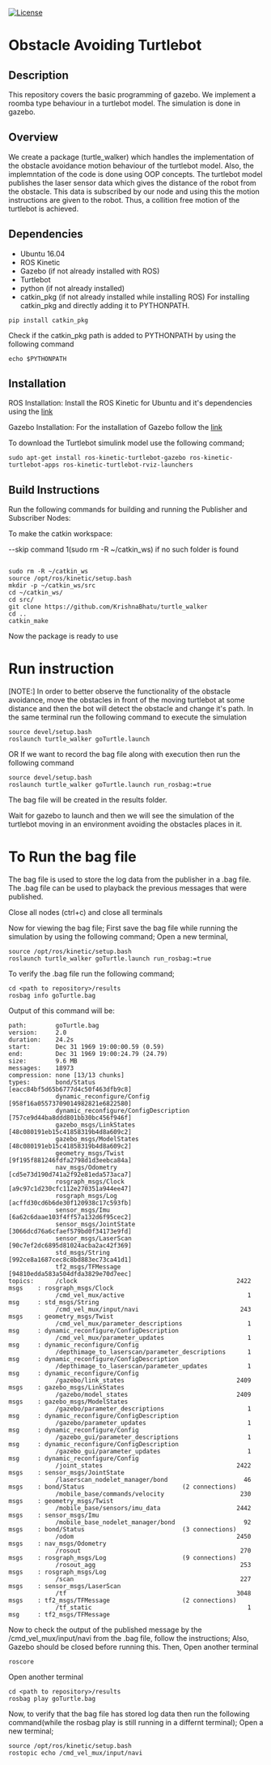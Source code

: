 [![License](https://img.shields.io/badge/License-BSD%203--Clause-blue.svg)](https://opensource.org/licenses/BSD-3-Clause)

# Obstacle Avoiding Turtlebot

## Description

This repository covers the basic programming of gazebo. We implement a roomba type
behaviour in a turtlebot model. The simulation is done in gazebo.

## Overview

We create a package (turtle_walker) which handles the implementation of the obstacle
avoidance motion behaviour of the turtlebot model. Also, the implemntation of the code 
is done using OOP concepts. The turtlebot model publishes the laser sensor data 
which gives the distance of the robot from the obstacle. This data is subscribed by 
our node and using this the motion instructions are given to the robot. Thus, a
collition free motion of the turtlebot is achieved.

## Dependencies

- Ubuntu 16.04
- ROS Kinetic
- Gazebo (if not already installed with ROS)
- Turtlebot
- python (if not already installed)
- catkin_pkg (if not already installed while installing ROS)
For installing catkin_pkg and directly adding it to PYTHONPATH.
```
pip install catkin_pkg
```
Check if the catkin_pkg path is added to PYTHONPATH by using the following
command
```
echo $PYTHONPATH
```

## Installation

ROS Installation:
Install the ROS Kinetic for Ubuntu and it's dependencies using the [link](http://wiki.ros.org/kinetic/Installation/Ubuntu)

Gazebo Installation:
For the installation of Gazebo follow the [link](http://gazebosim.org/tutorials?tut=install_ubuntu)

To download the Turtlebot simulink model use the following command;
```
sudo apt-get install ros-kinetic-turtlebot-gazebo ros-kinetic-turtlebot-apps ros-kinetic-turtlebot-rviz-launchers
```

## Build Instructions

Run the following commands for building and running the Publisher and Subscriber
Nodes:

To make the catkin workspace:

--skip command 1(sudo rm -R ~/catkin_ws) if no such folder is found

```

sudo rm -R ~/catkin_ws
source /opt/ros/kinetic/setup.bash 
mkdir -p ~/catkin_ws/src
cd ~/catkin_ws/
cd src/
git clone https://github.com/KrishnaBhatu/turtle_walker
cd ..
catkin_make
```

Now the package is ready to use

# Run instruction
[NOTE:] In order to better observe the functionality of the obstacle avoidance, move the obstacles in front of the moving
        turtlebot at some distance and then the bot will detect the obstacle and change it's path.
In the same terminal run the following command to execute the simulation
```
source devel/setup.bash
roslaunch turtle_walker goTurtle.launch
```
OR
If we want to record the bag file along with execution then run the following command
```
source devel/setup.bash
roslaunch turtle_walker goTurtle.launch run_rosbag:=true
```
The bag file will be created in the results folder.

Wait for gazebo to launch and then we will see the simulation of the turtlebot moving
in an environment avoiding the obstacles places in it.

# To Run the bag file
The bag file is used to store the log data from the publisher in a .bag file. The .bag file can be used to playback the previous messages that were published.

Close all nodes (ctrl+c) and close all terminals

Now for viewing the bag file;
First save the bag file while running the simulation by using the following command;
Open a new terminal,
```
source /opt/ros/kinetic/setup.bash
roslaunch turtle_walker goTurtle.launch run_rosbag:=true
```

To verify the .bag file run the following command;
```
cd <path to repository>/results
rosbag info goTurtle.bag
```
Output of this command will be:
```
path:        goTurtle.bag
version:     2.0
duration:    24.2s
start:       Dec 31 1969 19:00:00.59 (0.59)
end:         Dec 31 1969 19:00:24.79 (24.79)
size:        9.6 MB
messages:    18973
compression: none [13/13 chunks]
types:       bond/Status                           [eacc84bf5d65b6777d4c50f463dfb9c8]
             dynamic_reconfigure/Config            [958f16a05573709014982821e6822580]
             dynamic_reconfigure/ConfigDescription [757ce9d44ba8ddd801bb30bc456f946f]
             gazebo_msgs/LinkStates                [48c080191eb15c41858319b4d8a609c2]
             gazebo_msgs/ModelStates               [48c080191eb15c41858319b4d8a609c2]
             geometry_msgs/Twist                   [9f195f881246fdfa2798d1d3eebca84a]
             nav_msgs/Odometry                     [cd5e73d190d741a2f92e81eda573aca7]
             rosgraph_msgs/Clock                   [a9c97c1d230cfc112e270351a944ee47]
             rosgraph_msgs/Log                     [acffd30cd6b6de30f120938c17c593fb]
             sensor_msgs/Imu                       [6a62c6daae103f4ff57a132d6f95cec2]
             sensor_msgs/JointState                [3066dcd76a6cfaef579bd0f34173e9fd]
             sensor_msgs/LaserScan                 [90c7ef2dc6895d81024acba2ac42f369]
             std_msgs/String                       [992ce8a1687cec8c8bd883ec73ca41d1]
             tf2_msgs/TFMessage                    [94810edda583a504dfda3829e70d7eec]
topics:      /clock                                            2422 msgs    : rosgraph_msgs/Clock                  
             /cmd_vel_mux/active                                  1 msg     : std_msgs/String                      
             /cmd_vel_mux/input/navi                            243 msgs    : geometry_msgs/Twist                  
             /cmd_vel_mux/parameter_descriptions                  1 msg     : dynamic_reconfigure/ConfigDescription
             /cmd_vel_mux/parameter_updates                       1 msg     : dynamic_reconfigure/Config           
             /depthimage_to_laserscan/parameter_descriptions      1 msg     : dynamic_reconfigure/ConfigDescription
             /depthimage_to_laserscan/parameter_updates           1 msg     : dynamic_reconfigure/Config           
             /gazebo/link_states                               2409 msgs    : gazebo_msgs/LinkStates               
             /gazebo/model_states                              2409 msgs    : gazebo_msgs/ModelStates              
             /gazebo/parameter_descriptions                       1 msg     : dynamic_reconfigure/ConfigDescription
             /gazebo/parameter_updates                            1 msg     : dynamic_reconfigure/Config           
             /gazebo_gui/parameter_descriptions                   1 msg     : dynamic_reconfigure/ConfigDescription
             /gazebo_gui/parameter_updates                        1 msg     : dynamic_reconfigure/Config           
             /joint_states                                     2422 msgs    : sensor_msgs/JointState               
             /laserscan_nodelet_manager/bond                     46 msgs    : bond/Status                           (2 connections)
             /mobile_base/commands/velocity                     230 msgs    : geometry_msgs/Twist                  
             /mobile_base/sensors/imu_data                     2442 msgs    : sensor_msgs/Imu                      
             /mobile_base_nodelet_manager/bond                   92 msgs    : bond/Status                           (3 connections)
             /odom                                             2450 msgs    : nav_msgs/Odometry                    
             /rosout                                            270 msgs    : rosgraph_msgs/Log                     (9 connections)
             /rosout_agg                                        253 msgs    : rosgraph_msgs/Log                    
             /scan                                              227 msgs    : sensor_msgs/LaserScan                
             /tf                                               3048 msgs    : tf2_msgs/TFMessage                    (2 connections)
             /tf_static                                           1 msg     : tf2_msgs/TFMessage

```

Now to check the output of the published message by the /cmd_vel_mux/input/navi from the .bag file, follow the instructions;
Also, Gazebo should be closed before running this.
Then,
Open another terminal

```
roscore
```

Open another terminal

```
cd <path to repository>/results
rosbag play goTurtle.bag
```

Now, to verify that the bag file has stored log data then run the following 
command(while the rosbag play is still running in a differnt terminal);
Open a new terminal;
```
source /opt/ros/kinetic/setup.bash
rostopic echo /cmd_vel_mux/input/navi
```


